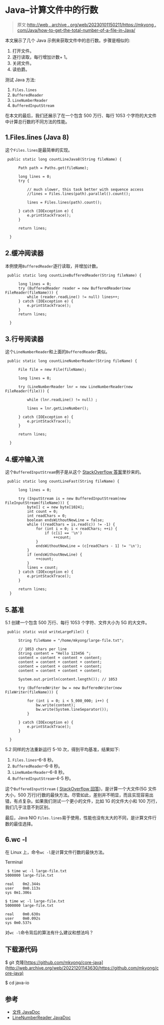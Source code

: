 # Java–计算文件中的行数

> 原文:[http://web . archive . org/web/20230101150211/https://mkyong . com/Java/how-to-get-the-total-number-of-a-file-in-Java/](http://web.archive.org/web/20230101150211/https://mkyong.com/java/how-to-get-the-total-number-of-lines-of-a-file-in-java/)

本文展示了几个 Java 示例来获取文件中的总行数。步骤是相似的:

1.  打开文件。
2.  逐行读取，每行增加计数+ 1。
3.  关闭文件。
4.  读伯爵。

测试 Java 方法:

1.  `Files.lines`
2.  `BufferedReader`
3.  `LineNumberReader`
4.  `BufferedInputStream`

在本文的最后，我们还展示了在一个包含 500 万行、每行 1053 个字符的大文件中计算总行数的不同方法的性能。

## 1.Files.lines (Java 8)

这个`Files.lines`是最简单的实现。

```
 public static long countLineJava8(String fileName) {

      Path path = Paths.get(fileName);

      long lines = 0;
      try {

          // much slower, this task better with sequence access
          //lines = Files.lines(path).parallel().count();

          lines = Files.lines(path).count();

      } catch (IOException e) {
          e.printStackTrace();
      }

      return lines;

  } 
```

## 2.缓冲阅读器

本例使用`BufferedReader`逐行读取，并增加计数。

```
 public static long countLineBufferedReader(String fileName) {

      long lines = 0;
      try (BufferedReader reader = new BufferedReader(new FileReader(fileName))) {
          while (reader.readLine() != null) lines++;
      } catch (IOException e) {
          e.printStackTrace();
      }
      return lines;

  } 
```

## 3.行号阅读器

这个`LineNumberReader`和上面的`BufferedReader`类似。

```
 public static long countLineNumberReader(String fileName) {

      File file = new File(fileName);

      long lines = 0;

      try (LineNumberReader lnr = new LineNumberReader(new FileReader(file))) {

          while (lnr.readLine() != null) ;

          lines = lnr.getLineNumber();

      } catch (IOException e) {
          e.printStackTrace();
      }

      return lines;

  } 
```

## 4.缓冲输入流

这个`BufferedInputStream`例子是从这个 [StackOverflow 答案](http://web.archive.org/web/20221201143630/https://stackoverflow.com/questions/453018/number-of-lines-in-a-file-in-java)里抄来的。

```
 public static long countLineFast(String fileName) {

      long lines = 0;

      try (InputStream is = new BufferedInputStream(new FileInputStream(fileName))) {
          byte[] c = new byte[1024];
          int count = 0;
          int readChars = 0;
          boolean endsWithoutNewLine = false;
          while ((readChars = is.read(c)) != -1) {
              for (int i = 0; i < readChars; ++i) {
                  if (c[i] == '\n')
                      ++count;
              }
              endsWithoutNewLine = (c[readChars - 1] != '\n');
          }
          if (endsWithoutNewLine) {
              ++count;
          }
          lines = count;
      } catch (IOException e) {
          e.printStackTrace();
      }

      return lines;
  } 
```

## 5.基准

5.1 创建一个包含 500 万行、每行 1053 个字符、文件大小为 5G 的大文件。

```
 public static void writeLargeFile() {

      String fileName = "/home/mkyong/large-file.txt";

      // 1053 chars per line
      String content = "Hello 123456 ";
      content = content + content + content;
      content = content + content + content;
      content = content + content + content;
      content = content + content + content;

      System.out.println(content.length()); // 1053

      try (BufferedWriter bw = new BufferedWriter(new FileWriter(fileName))) {

          for (int i = 0; i < 5_000_000; i++) {
              bw.write(content);
              bw.write(System.lineSeparator());
          }

      } catch (IOException e) {
          e.printStackTrace();
      }

  } 
```

5.2 同样的方法重新运行 5-10 次，得到平均基准，结果如下:

1.  `Files.lines`–6-8 秒。
2.  `BufferedReader`–6-8 秒。
3.  `LineNumberReader`–6-8 秒。
4.  `BufferedInputStream`–4-5 秒。

这个`BufferedInputStream` ( [StackOverflow 回答](http://web.archive.org/web/20221201143630/https://stackoverflow.com/questions/453018/number-of-lines-in-a-file-in-java))，是计算一个大文件(5G 文件大小，500 万行)行数的最快方法。尽管如此，差别并不明显，而且实现容易出错，有点复杂。如果我们测试一个更小的文件，比如 1G 的文件大小和 100 万行，我们几乎注意不到区别。

最后，Java NIO `Files.lines`易于使用，性能也没有太大的不同，是计算文件行数的最佳选择。

## 6.wc -l

在 Linux 上，命令`wc -l`是计算文件行数的最快方法。

Terminal

```
 $ time wc -l large-file.txt
5000000 large-file.txt

real	0m2.344s
user	0m0.113s
sys	0m1.306s

$ time wc -l large-file.txt
5000000 large-file.txt

real	0m0.630s
user	0m0.092s
sys	0m0.537s 
```

对`wc -l`命令背后的算法有什么建议和想法吗？

## 下载源代码

$ git 克隆[https://github.com/mkyong/core-java](http://web.archive.org/web/20221201143630/https://github.com/mkyong/core-java)

$ cd java-io

## 参考

*   [文件 JavaDoc](http://web.archive.org/web/20221201143630/https://docs.oracle.com/en/java/javase/11/docs/api/java.base/java/nio/file/Files.html)
*   [LineNumberReader JavaDoc](http://web.archive.org/web/20221201143630/https://docs.oracle.com/en/java/javase/11/docs/api/java.base/java/io/LineNumberReader.html)

<input type="hidden" id="mkyong-current-postId" value="5459">